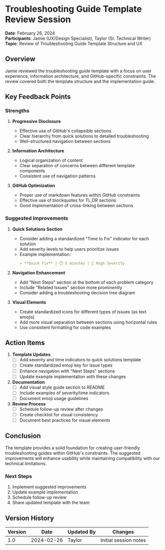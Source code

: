 # Troubleshooting Guide Template Review Session

**Date**: February 26, 2024  
**Participants**: Jamie (UX/Design Specialist), Taylor (Sr. Technical Writer)  
**Topic**: Review of Troubleshooting Guide Template Structure and UX

## Overview

Jamie reviewed the troubleshooting guide template with a focus on user experience, information architecture, and GitHub-specific constraints. The review covered both the template structure and the implementation guide.

## Key Feedback Points

### Strengths

1. **Progressive Disclosure**
   - Effective use of GitHub's collapsible sections
   - Clear hierarchy from quick solutions to detailed troubleshooting
   - Well-structured navigation between sections

2. **Information Architecture**
   - Logical organization of content
   - Clear separation of concerns between different template components
   - Consistent use of navigation patterns

3. **GitHub Optimization**
   - Proper use of markdown features within GitHub constraints
   - Effective use of blockquotes for TL;DR sections
   - Good implementation of cross-linking between sections

### Suggested Improvements

1. **Quick Solutions Section**
   - Consider adding a standardized "Time to Fix" indicator for each solution
   - Add severity levels to help users prioritize issues
   - Example implementation:
     ```markdown
     > **Quick Fix** | ⏱️ 5 minutes | 🔴 High Severity
     ```

2. **Navigation Enhancement**
   - Add "Next Steps" section at the bottom of each problem category
   - Include "Related Issues" section more prominently
   - Consider adding a troubleshooting decision tree diagram

3. **Visual Elements**
   - Create standardized icons for different types of issues (as text emojis)
   - Add more visual separation between sections using horizontal rules
   - Use consistent formatting for code examples

## Action Items

1. **Template Updates**
   - [ ] Add severity and time indicators to quick solutions template
   - [ ] Create standardized emoji key for issue types
   - [ ] Enhance navigation with "Next Steps" sections
   - [ ] Update example implementation with these changes

2. **Documentation**
   - [ ] Add visual style guide section to README
   - [ ] Include examples of severity/time indicators
   - [ ] Document emoji usage guidelines

3. **Review Process**
   - [ ] Schedule follow-up review after changes
   - [ ] Create checklist for visual consistency
   - [ ] Document best practices for visual elements

## Conclusion

The template provides a solid foundation for creating user-friendly troubleshooting guides within GitHub's constraints. The suggested improvements will enhance usability while maintaining compatibility with our technical limitations.

### Next Steps

1. Implement suggested improvements
2. Update example implementation
3. Schedule follow-up review
4. Share updated template with the team

## Version History

| Version | Date | Updated By | Changes |
|---------|------|------------|---------|
| 1.0 | 2024-02-26 | Taylor | Initial session notes | 